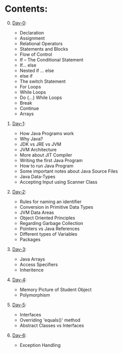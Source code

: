 # Contents:
0. [Day-0](./day-wise_notes/day0.md):
      * Declaration
      * Assignment
      * Relational Operators
      * Statements and Blocks
      * Flow of Control
      * If – The Conditional Statement
      * If… else
      * Nested if … else
      * else if
      * The switch Statement
      * For Loops
      * While Loops
      * Do {...} While Loops
      * Break
      * Continue
      * Arrays
      
1. [Day-1](./day-wise_notes/day1.md):

      * How Java Programs work
      * Why Java?
      * JDK vs JRE vs JVM
      * JVM Architecture
      * More about JIT Compiler
      * Writing the first Java Program
      * How to run Java Program
      * Some important notes about Java Source Files
      * Java Data-Types
      * Accepting Input using Scanner Class

2. [Day-2](./day-wise_notes/day2.md):

      * Rules for naming an identifier
      * Conversion in Primitive Data Types
      * JVM Data Areas
      * Object Oriented Principles
      * Regarding Garbage Collection
      * Pointers vs Java References
      * Different types of Variables
      * Packages

3. [Day-3](./day-wise_notes/day3.md):
      
      * Java Arrays
      * Access Specifiers
      * Inheritence

4. [Day-4](./day-wise_notes/day4.md):

      * Memory Picture of Student Object
      * Polymorphism

5. [Day-5](./day-wise_notes/day5.md):

      * Interfaces
      * Overriding 'equals()' method
      * Abstract Classes vs Interfaces

6. [Day-6](./day-wise_notes/day6.md):

      * Exception Handling